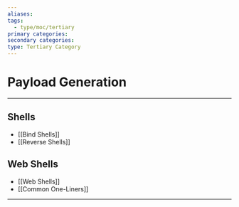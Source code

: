 ```yaml
---
aliases:
tags:
  - type/moc/tertiary
primary categories:
secondary categories:
type: Tertiary Category
---
```

# Payload Generation

***

## Shells 

- [[Bind Shells]]
- [[Reverse Shells]]

## Web Shells

- [[Web Shells]]
- [[Common One-Liners]]

***
